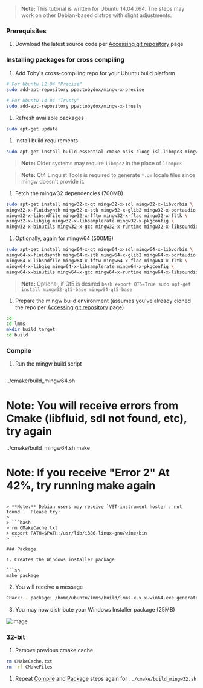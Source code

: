> **Note:**  This tutorial is written for Ubuntu 14.04 x64.  The steps may work on other Debian-based distros with slight adjustments.

### Prerequisites
 1. Download the latest source code per [Accessing git repository](Accessing-git-repository) page

### Installing packages for cross compiling
 1. Add Toby's cross-compiling repo for your Ubuntu build platform

   ```sh
# For Ubuntu 12.04 "Precise"
sudo add-apt-repository ppa:tobydox/mingw-x-precise

# For Ubuntu 14.04 "Trusty"
sudo add-apt-repository ppa:tobydox/mingw-x-trusty
   ```

 1. Refresh available packages
   ```sh
sudo apt-get update
   ```

 1. Install build requirements

   ```sh
sudo apt-get install build-essential cmake nsis cloog-isl libmpc3 mingw32 qt4-linguist-tools
   ```
   > **Note:** Older systems may require `libmpc2` in the place of `libmpc3`
   
   > **Note:** Qt4 Linguist Tools is required to generate `*.qm` locale files since mingw doesn't provide it.
 
 1. Fetch the mingw32 dependencies (700MB)

   ```sh
sudo apt-get install mingw32-x-qt mingw32-x-sdl mingw32-x-libvorbis \
mingw32-x-fluidsynth mingw32-x-stk mingw32-x-glib2 mingw32-x-portaudio \
mingw32-x-libsndfile mingw32-x-fftw mingw32-x-flac mingw32-x-fltk \
mingw32-x-libgig mingw32-x-libsamplerate mingw32-x-pkgconfig \
mingw32-x-binutils mingw32-x-gcc mingw32-x-runtime mingw32-x-libsoundio \
   ```

 1. Optionally, again for mingw64 (500MB)

   ```sh
sudo apt-get install mingw64-x-qt mingw64-x-sdl mingw64-x-libvorbis \
mingw64-x-fluidsynth mingw64-x-stk mingw64-x-glib2 mingw64-x-portaudio \
mingw64-x-libsndfile mingw64-x-fftw mingw64-x-flac mingw64-x-fltk \
mingw64-x-libgig mingw64-x-libsamplerate mingw64-x-pkgconfig \
mingw64-x-binutils mingw64-x-gcc mingw64-x-runtime mingw64-x-libsoundio
   ```

 > **Note:** Optional, if Qt5 is desired
    ```bash
    export QT5=True
    sudo apt-get install mingw32-qt5-base mingw64-qt5-base
    ```

 1. Prepare the mingw build environment (assumes you've already cloned the repo per [Accessing git repository](Accessing-git-repository) page)

   ```sh
cd
cd lmms
mkdir build target
cd build
   ```

### Compile

1. Run the mingw build script

   ```sh
../cmake/build_mingw64.sh
# Note:  You will receive errors from Cmake (libfluid, sdl not found, etc), try again
../cmake/build_mingw64.sh
make
# Note:  If you receive "Error 2" At 42%, try running make again
   ```

   > **Note:** Debian users may receive `VST-instrument hoster : not found`.  Please try:
   >
   > ```bash
   > rm CMakeCache.txt
   > export PATH=$PATH:/usr/lib/i386-linux-gnu/wine/bin
   > ```

### Package

 1. Creates the Windows installer package

   ```sh
make package
   ```
 2. You will receive a message

   ```sh
   CPack: - package: /home/ubuntu/lmms/build/lmms-x.x.x-win64.exe generated.
   ```
 3. You may now distribute your Windows Installer package (25MB)

   ![image](https://cloud.githubusercontent.com/assets/6345473/3217984/64582130-efe5-11e3-975f-d494215fb85b.png)


### 32-bit
 1. Remove previous cmake cache

   ```sh
rm CMakeCache.txt
rm -rf CMakeFiles
   ```
 1. Repeat [Compile](#compile) and [Package](#package) steps again for `../cmake/build_mingw32.sh`